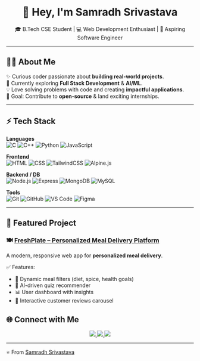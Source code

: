 <h1 align="center">👋 Hey, I'm Samradh Srivastava</h1>  

<p align="center">
  🎓 B.Tech CSE Student | 💻 Web Development Enthusiast | 🚀 Aspiring Software Engineer  
</p>

---

## 🧑‍💻 About Me  
✨ Curious coder passionate about **building real-world projects**.  
🌱 Currently exploring **Full Stack Development** & **AI/ML**.  
💡 Love solving problems with code and creating **impactful applications**.  
🎯 Goal: Contribute to **open-source** & land exciting internships.  

---

## ⚡ Tech Stack  

**Languages**  
![C](https://img.shields.io/badge/C-00599C?style=flat&logo=c&logoColor=white)
![C++](https://img.shields.io/badge/C++-00599C?style=flat&logo=cplusplus&logoColor=white)
![Python](https://img.shields.io/badge/Python-3776AB?style=flat&logo=python&logoColor=white)
![JavaScript](https://img.shields.io/badge/JavaScript-F7DF1E?style=flat&logo=javascript&logoColor=black)  

**Frontend**  
![HTML](https://img.shields.io/badge/HTML5-E34F26?style=flat&logo=html5&logoColor=white)
![CSS](https://img.shields.io/badge/CSS3-1572B6?style=flat&logo=css3&logoColor=white)
![TailwindCSS](https://img.shields.io/badge/TailwindCSS-38B2AC?style=flat&logo=tailwind-css&logoColor=white)
![Alpine.js](https://img.shields.io/badge/Alpine.js-77C1D2?style=flat&logo=alpine.js&logoColor=white)  

**Backend / DB**  
![Node.js](https://img.shields.io/badge/Node.js-339933?style=flat&logo=node.js&logoColor=white)
![Express](https://img.shields.io/badge/Express.js-000000?style=flat&logo=express&logoColor=white)
![MongoDB](https://img.shields.io/badge/MongoDB-47A248?style=flat&logo=mongodb&logoColor=white)
![MySQL](https://img.shields.io/badge/MySQL-4479A1?style=flat&logo=mysql&logoColor=white)  

**Tools**  
![Git](https://img.shields.io/badge/Git-F05032?style=flat&logo=git&logoColor=white)
![GitHub](https://img.shields.io/badge/GitHub-181717?style=flat&logo=github&logoColor=white)
![VS Code](https://img.shields.io/badge/VS%20Code-0078D4?style=flat&logo=visual-studio-code&logoColor=white)
![Figma](https://img.shields.io/badge/Figma-F24E1E?style=flat&logo=figma&logoColor=white)  

---

## 🚀 Featured Project  

### 🍽️ [FreshPlate – Personalized Meal Delivery Platform](https://your-live-demo-link.com)  
A modern, responsive web app for **personalized meal delivery**.  

✅ Features:  
- 🥗 Dynamic meal filters (diet, spice, health goals)  
- 🤖 AI-driven quiz recommender  
- 📊 User dashboard with insights  
- 🌟 Interactive customer reviews carousel  



## 🌐 Connect with Me  

<p align="center">
  <a href="https://www.linkedin.com/in/samradh-vikram-srivastava-485b0631b">
    <img src="https://img.shields.io/badge/LinkedIn-0A66C2?style=for-the-badge&logo=linkedin&logoColor=white"/>
  </a>
  <a href="mailto:your-email@gmail.com">
    <img src="https://img.shields.io/badge/Email-D14836?style=for-the-badge&logo=gmail&logoColor=white"/>
  </a>
  <a href="https://vs-sam007.github.io/">
    <img src="https://img.shields.io/badge/Portfolio-000000?style=for-the-badge&logo=vercel&logoColor=white"/>
  </a>
</p>

---

⭐️ From [Samradh Srivastava](https://github.com/vs-sam007)  
